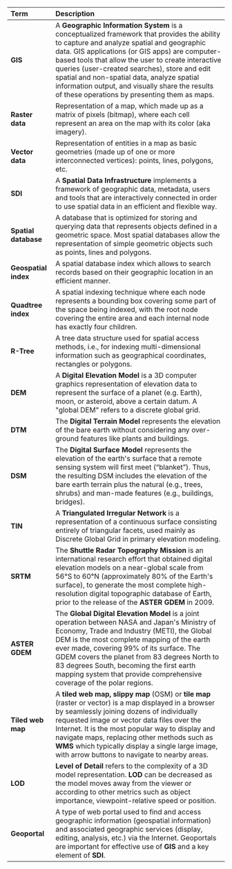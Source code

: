 Term | Description
:--- | :---
**GIS**  | A **Geographic Information System** is a conceptualized framework that provides the ability to capture and analyze spatial and geographic data. GIS applications (or GIS apps) are computer-based tools that allow the user to create interactive queries (user-created searches), store and edit spatial and non-spatial data, analyze spatial information output, and visually share the results of these operations by presenting them as maps.
**Raster data**  | Representation of a map, which made up as a matrix of pixels (bitmap), where each cell represent an area on the map with its color (aka imagery).
**Vector data**  | Representation of entities in a map as basic geometries (made up of one or more interconnected vertices):  points, lines, polygons, etc.
**SDI**  | A **Spatial Data Infrastructure** implements a framework of geographic data,  metadata, users and tools that are interactively connected in order to use spatial data in an efficient and flexible way.
**Spatial database**  | A database that is optimized for storing and querying data that represents objects defined in a geometric space. Most spatial databases allow the representation of simple geometric objects such as points, lines and polygons.
**Geospatial index**  | A spatial database index which allows to search records based on their geographic location in an efficient manner.
**Quadtree index**  | A spatial indexing technique where each node represents a bounding box covering some part of the space being indexed, with the root node covering the entire area and each internal node has exactly four children.
**R-Tree**  | A tree data structure used for spatial access methods, i.e., for indexing multi-dimensional information such as geographical coordinates, rectangles or polygons.
**DEM**  | A **Digital Elevation Model** is a 3D computer graphics representation of elevation  data to represent the surface of a planet (e.g. Earth), moon, or asteroid, above a certain datum. A "global DEM" refers to a discrete global grid.
**DTM**  | The **Digital Terrain Model** represents the elevation of the bare earth without considering any over-ground features like plants and buildings.
**DSM**  | The **Digital Surface Model** represents the elevation of the earth's surface that a  remote sensing system will first meet (“blanket”). Thus, the resulting DSM includes the elevation of the bare earth terrain plus the natural (e.g., trees, shrubs) and man-made features (e.g., buildings, bridges).
**TIN**  | A **Triangulated Irregular Network** is a representation of a continuous surface consisting entirely of triangular facets, used mainly as Discrete Global Grid in primary elevation modeling.
**SRTM**  | The **Shuttle Radar Topography Mission** is an international research effort that obtained digital elevation models on a near-global scale from 56°S to 60°N (approximately 80% of the Earth's surface), to generate the most complete high-resolution digital topographic database of Earth, prior to the release of the **ASTER GDEM** in 2009.
**ASTER GDEM**  | The **Global Digital Elevation Model** is a joint operation between NASA and Japan's Ministry of Economy, Trade and Industry (METI), the Global DEM is the most complete mapping of the earth ever made, covering 99% of its surface. The GDEM covers the planet from 83 degrees North to 83 degrees South, becoming the first earth mapping system that provide comprehensive coverage of the polar regions.
**Tiled web map**  | A **tiled web map, slippy map** (OSM) or **tile map** (raster or vector) is a map displayed in a browser by seamlessly joining dozens of individually requested image or vector data files over the Internet. It is the most popular way to display and navigate maps, replacing other methods such as **WMS** which typically display a single large image, with arrow buttons to navigate to nearby areas.
**LOD**  | **Level of Detail** refers to the complexity of a 3D model representation. **LOD** can be decreased as the model moves away from the viewer or according to other metrics such as object importance, viewpoint-relative speed or position.
**Geoportal**  | A type of web portal used to find and access geographic information (geospatial information) and associated geographic services (display, editing, analysis, etc.) via the Internet. Geoportals are important for effective use of **GIS** and a key element of **SDI**.